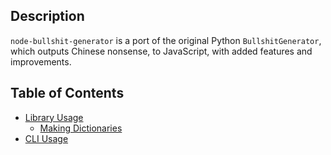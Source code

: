 ## Description

`node-bullshit-generator` is a port of the original Python `BullshitGenerator`, which outputs Chinese nonsense, to JavaScript, with added features and improvements.

## Table of Contents

* [Library Usage](lib.md)
  * [Making Dictionaries](dict.md)
* [CLI Usage](cli.md)
